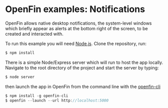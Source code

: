 # OpenFin examples: Notifications

OpenFin allows native desktop notifications, the system-level windows which briefly appear as alerts at the bottom right of the screen, to be created and interacted with. 

To run this example you will need [Node.js](https://nodejs.org/en/download). Clone the repository, run:

```javascript
$ npm install
```
There is a simple Node/Express server which will run to host the app locally. Navigate to the root directory of the project and start the server by typing:

```javascript
$ node server
```
then launch the app in OpenFin from the command line with the [openfin-cli](https://www.npmjs.com/package/openfin-cli)

```javascript
$ npm install -g openfin-cli
$ openfin --launch --url http://localhost:5000
```
